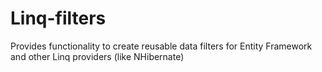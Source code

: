 Linq-filters
============

Provides functionality to create reusable data filters for Entity Framework and other Linq providers (like NHibernate)
